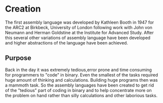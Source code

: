 # Creation

The first assembly language was developed by Kathleen Booth in 1947 for the ARC2 at  Birkbeck, University of London following work with John von Neumann and Herman Goldstine at the Institute for Advanced Study.
After this several other variations of assembly language have been developed and higher abstractions of the language have been achieved.

## Purpose

Back in the day it was extremely tedious,error prone and time consuming for programmers to "code" in binary. Even the smallest of the tasks required huge amount of thinking and calculations. Building huge programs then was a mammoth task. So the assembly languages have been created to get rid of
the "tedious" part of coding in binary and to help concentrate more on the problem on hand rather than silly calculations and other laborious tasks.
